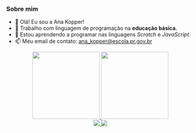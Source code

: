 ### Sobre mim

- 👋 Olá! Eu sou a Ana Kopper!
- 🔭 Trabalho com linguagem de programação na **educação básica**. 
- 🌱 Estou aprendendo a programar nas linguagens _Scratch_ e _JavaScript_. 
- 📫 Meu email de contato: ana_kopper@escola.pr.gov.br

<div align="center">
  <a href="https://github.com/AnaKopper">
  <img height="180em" src="https://github-readme-stats.vercel.app/api?username=AnaKopper&show_icons=true&theme=cobalt&include_all_commits=true&count_private=true"/>
  <img height="180em" src="https://github-readme-stats.vercel.app/api/top-langs/?username=AnaKopper&layout=compact&langs_count=7&theme=cobalt"/>
</div>
 
 <div align="center">
   <a href="https://github.com/AnaKopper">
   <img src="https://img.shields.io/badge/Scratch-4D97FF?style=for-the-badge&logo=Scratch&logoColor=white"/>
   <img src="https://img.shields.io/badge/JavaScript-323330?style=for-the-badge&logo=javascript&logoColor=F7DF1E"/>
</div>
